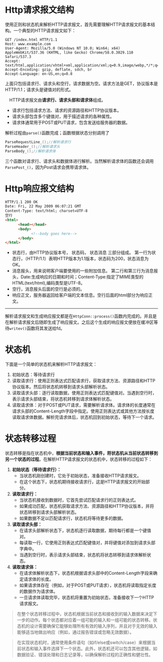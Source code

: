 # Http请求报文结构
使用正则和状态机来解析HTTP请求报文，首先需要理解HTTP请求报文的基本结构。一个典型的HTTP请求报文如下：
```
GET /index.html HTTP/1.1
Host: www.example.com
User-Agent: Mozilla/5.0 (Windows NT 10.0; Win64; x64) AppleWebKit/537.36 (KHTML, like Gecko) Chrome/58.0.3029.110 Safari/537.3
Accept: text/html,application/xhtml+xml,application/xml;q=0.9,image/webp,*/*;q=0.8
Accept-Encoding: gzip, deflate, sdch, br
Accept-Language: en-US,en;q=0.8
```
上面只包括请求行、请求头和空行，请求数据为空。请求方法是GET，协议版本是HTTP/1.1；请求头是键值对的形式。

&emsp;HTTP请求报文由**请求行、请求头部和请求体**组成。
- 请求行包括请求方法、请求的资源路径和HTTP协议版本。
- 请求头部包含多个键值对，用于描述请求的各种属性。
- 请求体通常用于POST或PUT请求，包含发送给服务器的数据。

解析过程由`parse()`函数完成；函数根据状态分别调用了

```c++
ParseRequestLine_();//解析请求行
ParseHeader_();//解析请求头
ParseBody_();//解析请求体
```

三个函数对请求行、请求头和数据体进行解析。当然解析请求体的函数还会调用`ParsePost_()`，因为Post请求会携带请求体。

# Http响应报文结构
```HTML
HTTP/1.1 200 OK
Date: Fri, 22 May 2009 06:07:21 GMT
Content-Type: text/html; charset=UTF-8
空行
<html>
      <head></head>
      <body>
            <!--body goes here-->
      </body>
</html>
```
+ 状态行，由HTTP协议版本号， 状态码， 状态消息 三部分组成。
第一行为状态行，（HTTP/1.1）表明HTTP版本为1.1版本，状态码为200，状态消息为OK。
+ 消息报头，用来说明客户端要使用的一些附加信息。
第二行和第三行为消息报头，Date:生成响应的日期和时间；Content-Type:指定了MIME类型的HTML(text/html),编码类型是UTF-8。
+ 空行，消息报头后面的空行是必须的。
+ 响应正文，服务器返回给客户端的文本信息。空行后面的html部分为响应正文。
___
解析请求报文和生成响应报文都是在`HttpConn::process()`函数内完成的。并且是在解析请求报文后随即生成了响应报文。之后这个生成的响应报文便放在缓冲区等待`writev()`函数将其发送给fd。

# 状态机
下面是一个简单的状态机来解析HTTP请求报文：
1. 初始状态：等待请求行
2. 读取请求行：使用正则表达式匹配请求行，获取请求方法、资源路径和HTTP协议版本。然后将状态机转移到请求头部解析状态。
3. 读取请求头部：逐行读取数据，使用正则表达式匹配键值对。当遇到空行时，表示请求头部结束，将状态机转移到请求体解析状态。
4. 读取请求体：对于POST或PUT请求，需要解析请求体。请求体的长度通常在请求头部的Content-Length字段中指定。使用正则表达式或其他方法按长度读取请求体数据。解析完请求体后，状态机回到初始状态，等待下一个请求。

# 状态转移过程
状态转移是指在状态机中，**根据当前状态和输入事件，将状态机从当前状态转移到另一个状态的过程**。在解析HTTP请求报文的状态机中，状态转移的过程如下：

1. **初始状态（等待请求行）：**
    - 当状态机刚创建时，它处于初始状态，准备接收HTTP请求报文。
    - 在这个状态下，状态机期待接收请求行，这是HTTP请求报文的开始部分。
2. **读取请求行：**
    - 当状态机接收到数据时，它首先尝试匹配请求行的正则表达式。
    - 如果成功匹配，状态机获取请求方法、资源路径和HTTP协议版本，并将状态转移到请求头部解析状态。
    - 如果数据不足以匹配请求行，状态机将等待更多的数据。
3. **读取请求头部：**
    - 在请求头部解析状态下，状态机逐行读取数据，期待每行都是一个键值对。
    - 每读取一行，它使用正则表达式匹配键值对，并将键值对添加到请求头部字典中。
    - 当遇到空行时，表示请求头部结束，状态机将状态转移到请求体解析状态。
4. **读取请求体：**
    - 在请求体解析状态下，状态机根据请求头部中的Content-Length字段来确定请求体的长度。
    - 如果请求体存在（例如，对于POST或PUT请求），状态机将读取指定长度的数据作为请求体。
    - 一旦请求体读取完毕，状态机将重置为初始状态，准备接收下一个HTTP请求报文。

> 在整个状态转移过程中，状态机根据当前状态和接收到的输入数据来决定下一步的动作。每个状态都对应着一组可能的输入和一组可能的状态转移。状态机的设计需要确保它能够处理所有有效的输入序列，并且对于无效的输入能够适当地做出响应（例如，通过报告错误或忽略无效数据）。

> 在实现状态机时，通常使用条件语句（如if/else或switch/case）来根据当前状态和输入事件选择下一个状态。此外，状态机还可以包含其他逻辑，如数据验证、错误处理和日志记录等，以确保解析过程的正确性和健壮性。